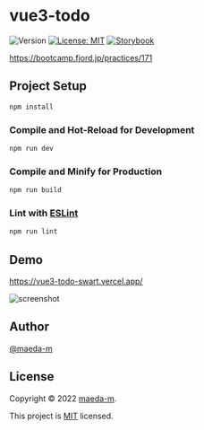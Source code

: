 # vue3-todo

![Version](https://img.shields.io/badge/version-1.0.0-black.svg?cacheSeconds=2592000)
[![License: MIT](https://img.shields.io/github/license/maeda-m/vue3-todo)](https://github.com/maeda-m/vue3-todo/blob/main/LICENSE)
[![Storybook](https://cdn.jsdelivr.net/gh/storybookjs/brand@main/badge/badge-storybook.svg)](https://github.com/maeda-m/vue3-todo)

https://bootcamp.fjord.jp/practices/171

## Project Setup

```sh
npm install
```

### Compile and Hot-Reload for Development

```sh
npm run dev
```

### Compile and Minify for Production

```sh
npm run build
```

### Lint with [ESLint](https://eslint.org/)

```sh
npm run lint
```

## Demo

https://vue3-todo-swart.vercel.app/

![screenshot](https://user-images.githubusercontent.com/943541/196595563-c23668d5-53d8-41fe-83bb-9328daaa9c26.png)

## Author

[@maeda-m](https://github.com/maeda-m)

## License

Copyright © 2022 [maeda-m](https://github.com/maeda-m).

This project is [MIT](https://github.com/maeda-m/vue3-todo/blob/master/LICENSE) licensed.
